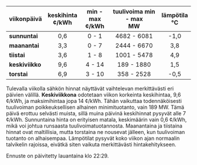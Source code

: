 | viikonpäivä  | keskihinta<br>¢/kWh | min - max<br>¢/kWh | tuulivoima min - max<br>MW | lämpötila<br>°C |
|:-------------|:----------------:|:----------------:|:-------------:|:-------------:|
| **sunnuntai**    | 0,6            | 0 - 1            | 4682 - 6081   | -1,0          |
| **maanantai**    | 3,3            | 0 - 7            | 2444 - 6670   | 3,8           |
| **tiistai**      | 3,6            | 1 - 8            | 1001 - 5478   | 4,9           |
| **keskiviikko**  | 9,6            | 4 - 14           | 189 - 1880    | 1,5           |
| **torstai**      | 6,9            | 3 - 10           | 358 - 2528    | -0,5          |

Tulevalla viikolla sähkön hinnat näyttävät vaihtelevan merkittävästi eri päivien välillä. **Keskiviikkona** odotetaan viikon korkeinta keskihintaa, 9,6 ¢/kWh, ja maksimihintaa jopa 14 ¢/kWh. Tähän vaikuttaa todennäköisesti tuulivoiman poikkeuksellisen alhainen minimituotanto, vain 189 MW. Tämä päivä erottuu selvästi muista, sillä muina päivinä keskihinnat pysyvät alle 7 ¢/kWh. Sunnuntaina hinta on erityisen matala, keskimäärin vain 0,6 ¢/kWh, mikä voi johtua runsaasta tuulivoimatuotannosta. Maanantaina ja tiistaina hinnat ovat maltillisia, mutta torstaina ne nousevat jälleen, kun tuulivoiman tuotanto on alhaisempaa. Lämpötilat pysyvät koko viikon ajan normaalin talvikelin rajoissa, eivätkä siten vaikuta merkittävästi hintakehitykseen.

Ennuste on päivitetty lauantaina klo 22:29.